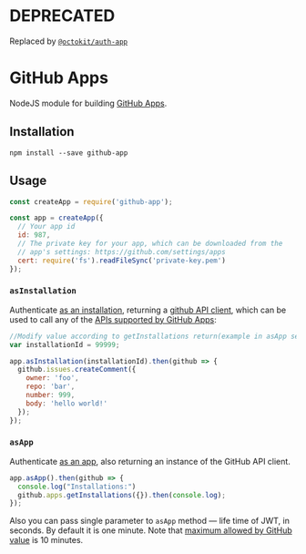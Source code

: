 # DEPRECATED

Replaced by [`@octokit/auth-app`](https://github.com/octokit/auth-app.js/)

# GitHub Apps

NodeJS module for building [GitHub Apps](https://developer.github.com/apps/).

## Installation

```
npm install --save github-app
```

## Usage

```js
const createApp = require('github-app');

const app = createApp({
  // Your app id
  id: 987,
  // The private key for your app, which can be downloaded from the
  // app's settings: https://github.com/settings/apps
  cert: require('fs').readFileSync('private-key.pem')
});
```

### `asInstallation`

Authenticate [as an installation](https://developer.github.com/apps/building-integrations/setting-up-and-registering-github-apps/about-authentication-options-for-github-apps/#authenticating-as-an-installation), returning a [github API client](https://github.com/mikedeboer/node-github), which can be used to call any of the [APIs supported by GitHub Apps](https://developer.github.com/apps/building-integrations/setting-up-and-registering-github-apps/about-authentication-options-for-github-apps/#authenticating-as-an-installation):

```js
//Modify value according to getInstallations return(example in asApp section)
var installationId = 99999;

app.asInstallation(installationId).then(github => {
  github.issues.createComment({
    owner: 'foo',
    repo: 'bar',
    number: 999,
    body: 'hello world!'
  });
});
```

### `asApp`

Authenticate [as an app](https://developer.github.com/apps/building-integrations/setting-up-and-registering-github-apps/about-authentication-options-for-github-apps/#authenticating-as-a-github-app), also returning an instance of the GitHub API client.

```js
app.asApp().then(github => {
  console.log("Installations:")
  github.apps.getInstallations({}).then(console.log);
});
```

Also you can pass single parameter to `asApp` method — life time of JWT, in seconds. By default it is one minute. Note that [maximum allowed by GitHub value](https://developer.github.com/apps/building-github-apps/authenticating-with-github-apps/#authenticating-as-a-github-app) is 10 minutes.